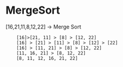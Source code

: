 # MergeSort
[16,21,11,8,12,22] -> Merge Sort
```[16, 21, 11] <blockquote> [8, 12, 22]
    [16]>[21, 11] > [8] > [12, 22]
    [16] > [21] > [11] > [8] > [12] > [22]
    [16] > [11, 21] > [8] > [12, 22]
    [11, 16, 21] > [8, 12, 22]
    [8, 11, 12, 16, 21, 22]

```    